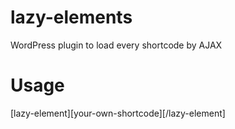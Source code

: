 # lazy-elements
WordPress plugin to load every shortcode by AJAX

# Usage
[lazy-element][your-own-shortcode][/lazy-element]

